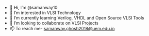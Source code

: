 - 👋 Hi, I’m @samanway10
- 👀 I’m interested in VLSI Technology
- 🌱 I’m currently learning Verilog, VHDL and Open Source VLSI Tools
- 💞️ I’m looking to collaborate on VLSI Projects
- 📫 To reach me- samanway.ghosh2018@uem.edu.in

<!---
samanway10/samanway10 is a ✨ special ✨ repository because its `README.md` (this file) appears on your GitHub profile.
You can click the Preview link to take a look at your changes.
--->
